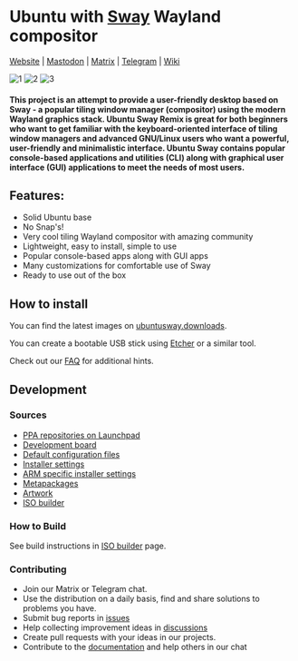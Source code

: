 # Ubuntu with [Sway](https://github.com/swaywm/sway) Wayland compositor

[Website](https://ubuntusway.com/) | [Mastodon](https://mas.to/web/@ubuntusway) | [Matrix](https://matrix.to/#/#ubuntusway:matrix.org) | [Telegram](https://t.me/ubuntu_sway_chat) | [Wiki](https://github.com/Ubuntu-Sway/Ubuntu-Sway-Remix/wiki)

![1](https://user-images.githubusercontent.com/11344982/183612420-4bba314f-a1d5-4547-b838-b8c097fede4f.png)
![2](https://user-images.githubusercontent.com/11344982/183612463-2d8cb020-ffab-4dc5-a056-5cecd7eca062.png)
![3](https://user-images.githubusercontent.com/11344982/183612468-722709a6-4a9b-42cb-9993-5b827f901995.png)



#### This project is an attempt to provide a user-friendly desktop based on Sway - a popular tiling window manager (compositor) using the modern Wayland graphics stack. Ubuntu Sway Remix is great for both beginners who want to get familiar with the keyboard-oriented interface of tiling window managers and advanced GNU/Linux users who want a powerful, user-friendly and minimalistic interface. Ubuntu Sway contains popular console-based applications and utilities (CLI) along with graphical user interface (GUI) applications to meet the needs of most users.

## Features:

* Solid Ubuntu base
* No Snap's!
* Very cool tiling Wayland compositor with amazing community
* Lightweight, easy to install, simple to use
* Popular console-based apps along with GUI apps
* Many customizations for comfortable use of Sway
* Ready to use out of the box

## How to install

You can find the latest images on [ubuntusway.downloads](https://ubuntusway.com/downloads.php).

You can create a bootable USB stick using [Etcher](https://www.balena.io/etcher/) or a similar tool.

Check out our [FAQ](https://github.com/Ubuntu-Sway/Ubuntu-Sway-Remix/wiki/FAQ) for additional hints.

## Development

### Sources
- [PPA repositories on Launchpad](https://launchpad.net/~ubuntusway-dev)
- [Development board](https://github.com/orgs/Ubuntu-Sway/projects?type=beta)
- [Default configuration files](https://github.com/Ubuntu-Sway/ubuntu-sway-default-settings)
- [Installer settings](https://github.com/Ubuntu-Sway/calamares-settings-ubuntu-sway)
- [ARM specific installer settings](https://github.com/Ubuntu-Sway/calamares-arm-oem)
- [Metapackages](https://github.com/Ubuntu-Sway/ubuntu-sway-meta)
- [Artwork](https://github.com/Ubuntu-Sway/ubuntu-sway-artwork)
- [ISO builder](https://github.com/Ubuntu-Sway/iso-builder)

### How to Build
See build instructions in [ISO builder](https://github.com/Ubuntu-Sway/iso-builder) page.

### Contributing
- Join our Matrix or Telegram chat.
- Use the distribution on a daily basis, find and share solutions to problems you have.
- Submit bug reports in [issues](https://github.com/Ubuntu-Sway/Ubuntu-Sway-Remix/issues)
- Help collecting improvement ideas in [discussions](https://github.com/Ubuntu-Sway/Ubuntu-Sway-Remix/discussions)
- Create pull requests with your ideas in our projects.
- Contribute to the [documentation](https://github.com/Ubuntu-Sway/Ubuntu-Sway-Remix/wiki) and help others in our chat
